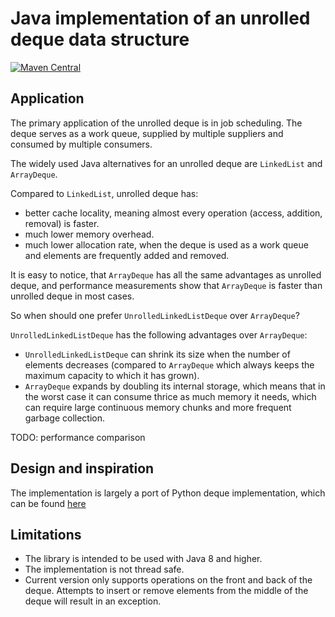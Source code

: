 # Java implementation of an unrolled deque data structure

[![Maven Central](https://mvnrepository.com/artifact/io.github.dunemaster/unrolleddeque/0.9)](https://mvnrepository.com/artifact/io.github.dunemaster/unrolleddeque/0.9)

## Application

The primary application of the unrolled deque is in job scheduling. 
The deque serves as a  work queue, supplied by multiple suppliers and consumed by multiple consumers. 

The widely used Java alternatives for an unrolled deque are `LinkedList` and `ArrayDeque`.

Compared to `LinkedList`, unrolled deque has:
* better cache locality, meaning almost every operation (access, addition, removal) is faster.
* much lower memory overhead.
* much lower allocation rate, when the deque is used as a work queue and elements are frequently added and removed.

It is easy to notice, that `ArrayDeque` has all the same advantages as unrolled deque, 
and performance measurements show that `ArrayDeque` is faster than unrolled deque in most cases.

So when should one prefer `UnrolledLinkedListDeque` over `ArrayDeque`?

`UnrolledLinkedListDeque` has the following advantages over `ArrayDeque`:

* `UnrolledLinkedListDeque` can shrink its size when the number of elements decreases 
(compared to `ArrayDeque` which always keeps the maximum capacity to which it has grown).
* `ArrayDeque` expands by doubling its internal storage, which means that in the worst case it can consume thrice as much memory it needs,
which can require large continuous memory chunks and more frequent garbage collection.

TODO: performance comparison

## Design and inspiration

The implementation is largely a port of Python deque implementation, which
can be found [here](https://github.com/python/cpython/blob/v3.11.4/Modules/_collectionsmodule.c)

## Limitations
- The library is intended to be used with Java 8 and higher.
- The implementation is not thread safe.
- Current version only supports operations on the front and back of the deque. 
Attempts to insert or remove elements from the middle of the deque will result in an exception.